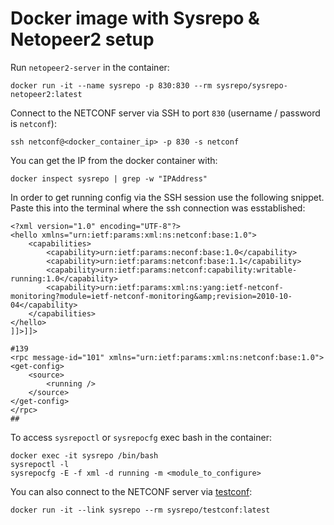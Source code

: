 # Docker image with Sysrepo & Netopeer2 setup

Run `netopeer2-server` in the container:
```
docker run -it --name sysrepo -p 830:830 --rm sysrepo/sysrepo-netopeer2:latest
```

Connect to the NETCONF server via SSH to port `830` (username / password is `netconf`):
```
ssh netconf@<docker_container_ip> -p 830 -s netconf
```

You can get the IP from the docker container with:
```
docker inspect sysrepo | grep -w "IPAddress"
```

In order to get running config via the SSH session use the following snippet. Paste this into the terminal where the ssh connection was esstablished:
```
<?xml version="1.0" encoding="UTF-8"?>
<hello xmlns="urn:ietf:params:xml:ns:netconf:base:1.0">
	<capabilities>
		<capability>urn:ietf:params:neconf:base:1.0</capability>
		<capability>urn:ietf:params:netconf:base:1.1</capability>
		<capability>urn:ietf:params:netconf:capability:writable-running:1.0</capability>
		<capability>urn:ietf:params:xml:ns:yang:ietf-netconf-monitoring?module=ietf-netconf-monitoring&amp;revision=2010-10-04</capability>
	</capabilities>
</hello>
]]>]]>

#139
<rpc message-id="101" xmlns="urn:ietf:params:xml:ns:netconf:base:1.0">
<get-config>
	<source>
		<running />
	</source>
</get-config>
</rpc>
##
```

To access `sysrepoctl` or `sysrepocfg` exec bash in the container:
```
docker exec -it sysrepo /bin/bash
sysrepoctl -l
sysrepocfg -E -f xml -d running -m <module_to_configure>
```

You can also connect to the NETCONF server via [testconf](https://hub.docker.com/r/sysrepo/testconf/):
```
docker run -it --link sysrepo --rm sysrepo/testconf:latest
```
